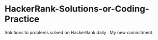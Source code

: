# HackerRank-Solutions-or-Coding-Practice
Solutions to problems solved on HackerRank daily . My new commitment. 
